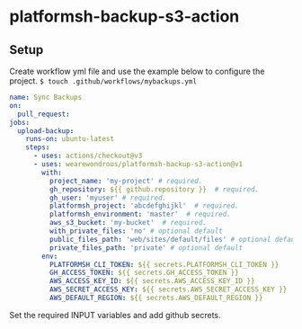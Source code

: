 # platformsh-backup-s3-action

## Setup
Create workflow yml file and use the example below to configure the project.
```$ touch .github/workflows/mybackups.yml```
```yml
name: Sync Backups
on:
  pull_request:
jobs:
  upload-backup:
    runs-on: ubuntu-latest
    steps:
      - uses: actions/checkout@v3
      - uses: wearewondrous/platformsh-backup-s3-action@v1
        with:
          project_name: 'my-project' # required.
          gh_repository: ${{ github.repository }}  # required.
          gh_user: 'myuser' # required.
          platformsh_project: 'abcdefghijkl'  # required.
          platformsh_environment: 'master'  # required.
          aws_s3_bucket: 'my-bucket'  # required.
          with_private_files: 'no' # optional default
          public_files_path: 'web/sites/default/files' # optional default
          private_files_path: 'private' # optional default
        env:
          PLATFORMSH_CLI_TOKEN: ${{ secrets.PLATFORMSH_CLI_TOKEN }}
          GH_ACCESS_TOKEN: ${{ secrets.GH_ACCESS_TOKEN }}
          AWS_ACCESS_KEY_ID: ${{ secrets.AWS_ACCESS_KEY_ID }}
          AWS_SECRET_ACCESS_KEY: ${{ secrets.AWS_SECRET_ACCESS_KEY }}
          AWS_DEFAULT_REGION: ${{ secrets.AWS_DEFAULT_REGION }}
```
Set the required INPUT variables and add github secrets.
